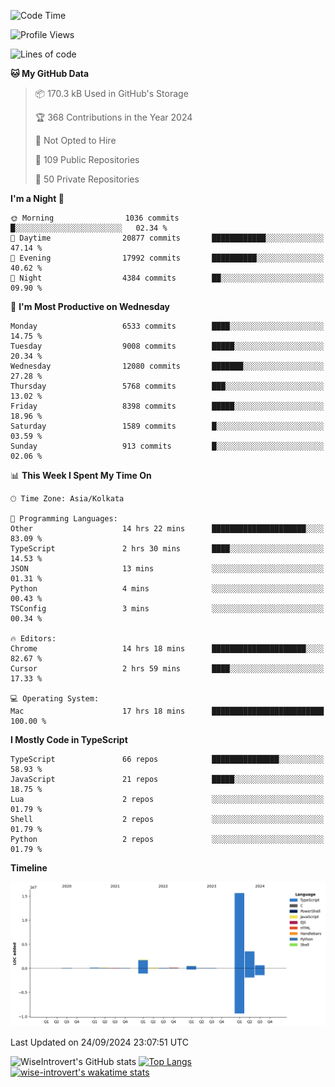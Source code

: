 <!--START_SECTION:waka-->
![Code Time](http://img.shields.io/badge/Code%20Time-1%2C633%20hrs%2027%20mins-blue)

![Profile Views](http://img.shields.io/badge/Profile%20Views-3-blue)

![Lines of code](https://img.shields.io/badge/From%20Hello%20World%20I%27ve%20Written-22.7%20million%20lines%20of%20code-blue)

**🐱 My GitHub Data** 

> 📦 170.3 kB Used in GitHub's Storage 
 > 
> 🏆 368 Contributions in the Year 2024
 > 
> 🚫 Not Opted to Hire
 > 
> 📜 109 Public Repositories 
 > 
> 🔑 50 Private Repositories 
 > 
**I'm a Night 🦉** 

```text
🌞 Morning                1036 commits        █░░░░░░░░░░░░░░░░░░░░░░░░   02.34 % 
🌆 Daytime                20877 commits       ████████████░░░░░░░░░░░░░   47.14 % 
🌃 Evening                17992 commits       ██████████░░░░░░░░░░░░░░░   40.62 % 
🌙 Night                  4384 commits        ██░░░░░░░░░░░░░░░░░░░░░░░   09.90 % 
```
📅 **I'm Most Productive on Wednesday** 

```text
Monday                   6533 commits        ████░░░░░░░░░░░░░░░░░░░░░   14.75 % 
Tuesday                  9008 commits        █████░░░░░░░░░░░░░░░░░░░░   20.34 % 
Wednesday                12080 commits       ███████░░░░░░░░░░░░░░░░░░   27.28 % 
Thursday                 5768 commits        ███░░░░░░░░░░░░░░░░░░░░░░   13.02 % 
Friday                   8398 commits        █████░░░░░░░░░░░░░░░░░░░░   18.96 % 
Saturday                 1589 commits        █░░░░░░░░░░░░░░░░░░░░░░░░   03.59 % 
Sunday                   913 commits         █░░░░░░░░░░░░░░░░░░░░░░░░   02.06 % 
```


📊 **This Week I Spent My Time On** 

```text
🕑︎ Time Zone: Asia/Kolkata

💬 Programming Languages: 
Other                    14 hrs 22 mins      █████████████████████░░░░   83.09 % 
TypeScript               2 hrs 30 mins       ████░░░░░░░░░░░░░░░░░░░░░   14.53 % 
JSON                     13 mins             ░░░░░░░░░░░░░░░░░░░░░░░░░   01.31 % 
Python                   4 mins              ░░░░░░░░░░░░░░░░░░░░░░░░░   00.43 % 
TSConfig                 3 mins              ░░░░░░░░░░░░░░░░░░░░░░░░░   00.34 % 

🔥 Editors: 
Chrome                   14 hrs 18 mins      █████████████████████░░░░   82.67 % 
Cursor                   2 hrs 59 mins       ████░░░░░░░░░░░░░░░░░░░░░   17.33 % 

💻 Operating System: 
Mac                      17 hrs 18 mins      █████████████████████████   100.00 % 
```

**I Mostly Code in TypeScript** 

```text
TypeScript               66 repos            ███████████████░░░░░░░░░░   58.93 % 
JavaScript               21 repos            █████░░░░░░░░░░░░░░░░░░░░   18.75 % 
Lua                      2 repos             ░░░░░░░░░░░░░░░░░░░░░░░░░   01.79 % 
Shell                    2 repos             ░░░░░░░░░░░░░░░░░░░░░░░░░   01.79 % 
Python                   2 repos             ░░░░░░░░░░░░░░░░░░░░░░░░░   01.79 % 
```



**Timeline**

![Lines of Code chart](https://raw.githubusercontent.com/wise-introvert/wise-introvert/master/assets/bar_graph.png)


 Last Updated on 24/09/2024 23:07:51 UTC
<!--END_SECTION:waka-->

![WiseIntrovert's GitHub stats](https://github-readme-stats.vercel.app/api?username=wise-introvert&count_private=true&show_icons=true)
[![Top Langs](https://github-readme-stats.vercel.app/api/top-langs/?username=wise-introvert&langs_count=10)](https://github.com/anuraghazra/github-readme-stats)
[![wise-introvert's wakatime stats](https://github-readme-stats.vercel.app/api/wakatime?username=wiseintrovert)](https://github.com/anuraghazra/github-readme-stats)
